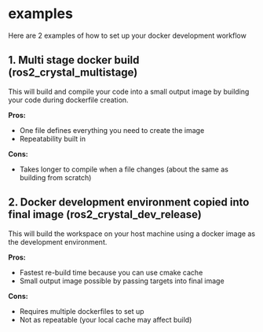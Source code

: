 # examples

Here are 2 examples of how to set up your docker development workflow

## 1. Multi stage docker build (ros2_crystal_multistage)

This will build and compile your code into a small output image by building your code during dockerfile creation.  

__Pros:__

* One file defines everything you need to create the image
* Repeatability built in

__Cons:__

* Takes longer to compile when a file changes (about the same as building from scratch)

## 2. Docker development environment copied into final image (ros2_crystal_dev_release)

This will build the workspace on your host machine using a docker image as the development environment.

__Pros:__

* Fastest re-build time because you can use cmake cache
* Small output image possible by passing targets into final image

__Cons:__

* Requires multiple dockerfiles to set up
* Not as repeatable (your local cache may affect build)
